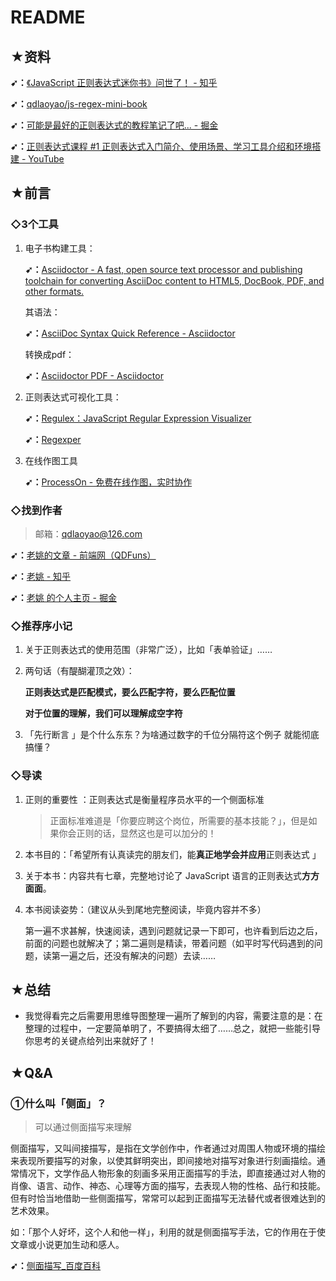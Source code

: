# README

## ★资料

**➹：**[《JavaScript 正则表达式迷你书》问世了！ - 知乎](https://zhuanlan.zhihu.com/p/29707385)

**➹：**[qdlaoyao/js-regex-mini-book](https://github.com/qdlaoyao/js-regex-mini-book)

**➹：**[可能是最好的正则表达式的教程笔记了吧... - 掘金](https://juejin.im/post/5b5db5b8e51d4519155720d2)

**➹：**[正则表达式课程 #1 正则表达式入门简介、使用场景、学习工具介绍和环境搭建 - YouTube](https://www.youtube.com/watch?v=2CwzOjYbi-w&list=PLXbU-2B80FvCKj0aqdpudCqpif2vNuING)

## ★前言

### ◇3个工具

1. 电子书构建工具：

   **➹：**[Asciidoctor - A fast, open source text processor and publishing toolchain for converting AsciiDoc content to HTML5, DocBook, PDF, and other formats.](https://asciidoctor.org/)

   其语法：

   **➹：**[AsciiDoc Syntax Quick Reference - Asciidoctor](https://asciidoctor.org/docs/asciidoc-syntax-quick-reference/)

   转换成pdf：

   **➹：**[Asciidoctor PDF - Asciidoctor](https://asciidoctor.org/docs/asciidoctor-pdf/)

2. 正则表达式可视化工具：

   **➹：**[Regulex：JavaScript Regular Expression Visualizer](https://jex.im/regulex/#!flags=&re=%5E%28a%7Cb%29*%3F%24)

   **➹：**[Regexper](https://regexper.com/)

3. 在线作图工具

   **➹：**[ProcessOn - 免费在线作图，实时协作](https://www.processon.com/)

### ◇找到作者

> 邮箱：qdlaoyao@126.com 

**➹：**[老姚的文章 - 前端网（QDFuns）](https://www.qdfuns.com/u/17398.html)

**➹：**[老姚 - 知乎](https://www.zhihu.com/people/qdlaoyao/activities)

**➹：**[老姚 的个人主页 - 掘金](https://juejin.im/user/58247e285bbb5000590e4824)

### ◇推荐序小记

1. 关于正则表达式的使用范围（非常广泛），比如「表单验证」……

2. 两句话（有醍醐灌顶之效）：

   **正则表达式是匹配模式，要么匹配字符，要么匹配位置** 

   **对于位置的理解，我们可以理解成空字符** 

3. 「先行断言 」是个什么东东？为啥通过数字的千位分隔符这个例子 就能彻底搞懂？

### ◇导读

1. 正则的重要性 ：正则表达式是衡量程序员水平的一个侧面标准 

   > 正面标准难道是「你要应聘这个岗位，所需要的基本技能？」，但是如果你会正则的话，显然这也是可以加分的！

2. 本书目的：「希望所有认真读完的朋友们，能**真正地学会并应用**正则表达式 」

3. 关于本书：内容共有七章，完整地讨论了 JavaScript 语言的正则表达式**方方面面**。 

4. 本书阅读姿势：（建议从头到尾地完整阅读，毕竟内容并不多）

   第一遍不求甚解，快速阅读，遇到问题就记录一下即可，也许看到后边之后，前面的问题也就解决了；第二遍则是精读，带着问题（如平时写代码遇到的问题，读第一遍之后，还没有解决的问题）去读……

## ★总结

- 我觉得看完之后需要用思维导图整理一遍所了解到的内容，需要注意的是：在整理的过程中，一定要简单明了，不要搞得太细了……总之，就把一些能引导你思考的关键点给列出来就好了！

## ★Q&A

### ①什么叫「侧面」？

> 可以通过侧面描写来理解

侧面描写，又叫间接描写，是指在文学创作中，作者通过对周围人物或环境的描绘来表现所要描写的对象，以使其鲜明突出，即间接地对描写对象进行刻画描绘。通常情况下，文学作品人物形象的刻画多采用正面描写的手法，即直接通过对人物的肖像、语言、动作、神态、心理等方面的描写，去表现人物的性格、品行和技能。但有时恰当地借助一些侧面描写，常常可以起到正面描写无法替代或者很难达到的艺术效果。

如：「那个人好坏，这个人和他一样」，利用的就是侧面描写手法，它的作用在于使文章或小说更加生动和感人。

**➹：**[侧面描写_百度百科](https://baike.baidu.com/item/%E4%BE%A7%E9%9D%A2%E6%8F%8F%E5%86%99)

